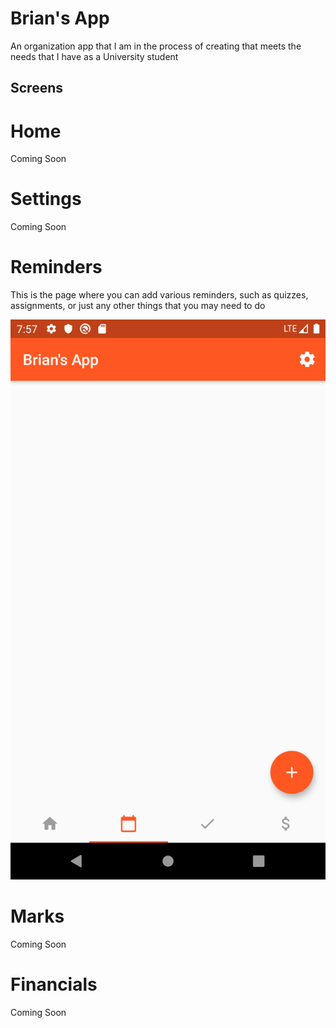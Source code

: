 # Brian's App
An organization app that I am in the process of creating that meets the needs that I have as a University student

## Screens

# Home
Coming Soon

# Settings
Coming Soon

# Reminders
This is the page where you can add various reminders, such as quizzes, assignments, or just any other things that you may need to do

![Blank Screen|1080x1920,10%](/Screenshots/Blank.png)

# Marks
Coming Soon

# Financials
Coming Soon
